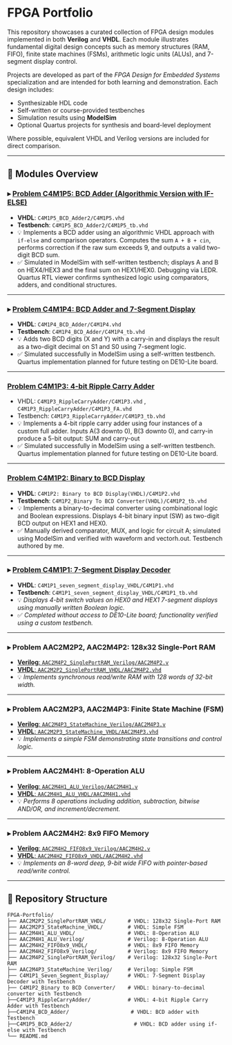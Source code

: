 # FPGA Portfolio

This repository showcases a curated collection of FPGA design modules implemented in both **Verilog** and **VHDL**. Each module illustrates fundamental digital design concepts such as memory structures (RAM, FIFO), finite state machines (FSMs), arithmetic logic units (ALUs), and 7-segment display control.

Projects are developed as part of the *FPGA Design for Embedded Systems* specialization and are intended for both learning and demonstration. Each design includes:

- Synthesizable HDL code
- Self-written or course-provided testbenches
- Simulation results using **ModelSim**
- Optional Quartus projects for synthesis and board-level deployment

Where possible, equivalent VHDL and Verilog versions are included for direct comparison.


---

## 🧩 Modules Overview

### ▸ [Problem C4M1P5: BCD Adder (Algorithmic Version with IF-ELSE)](https://github.com/SrishtiShakti/FPGA-Portfolio/tree/main/C4M1P5_BCD_Adder2)
* **VHDL**: `C4M1P5_BCD_Adder2/C4M1P5.vhd`
* **Testbench**: `C4M1P5_BCD_Adder2/C4M1P5_tb.vhd`
* 💡 Implements a BCD adder using an algorithmic VHDL approach with `if-else` and comparison operators. Computes the sum `A + B + cin`, performs correction if the raw sum exceeds 9, and outputs a valid two-digit BCD sum.
* ✅ Simulated in ModelSim with self-written testbench; displays A and B on HEX4/HEX3 and the final sum on HEX1/HEX0. Debugging via LEDR. Quartus RTL viewer confirms synthesized logic using comparators, adders, and conditional structures.

---
### ▸ [Problem C4M1P4: BCD Adder and 7-Segment Display](https://github.com/SrishtiShakti/FPGA-Portfolio/tree/main/C4M1P4_BCD_Adder)
* **VHDL**: `C4M1P4_BCD_Adder/C4M1P4.vhd`
* **Testbench**: `C4M1P4_BCD_Adder/C4M1P4_tb.vhd`
* 💡 Adds two BCD digits (X and Y) with a carry-in and displays the result as a two-digit decimal on S1 and S0 using 7-segment logic.
* ✅ Simulated successfully in ModelSim using a self-written testbench. Quartus implementation planned for future testing on DE10-Lite board.

---

### [Problem C4M1P3: 4-bit Ripple Carry Adder](https://github.com/SrishtiShakti/FPGA-Portfolio/tree/main/C4M1P3_RippleCarryAdder)
* VHDL: `C4M1P3_RippleCarryAdder/C4M1P3.vhd` , `C4M1P3_RippleCarryAdder/C4M1P3_FA.vhd`
* Testbench: `C4M1P3_RippleCarryAdder/C4M1P3_tb.vhd`
* 💡 Implements a 4-bit ripple carry adder using four instances of a custom full adder. Inputs A(3 downto 0), B(3 downto 0), and carry-in produce a 5-bit output: SUM and carry-out
* ✅ Simulated successfully in ModelSim using a self-written testbench. Quartus implementation planned for future testing on DE10-Lite board.

---
### [Problem C4M1P2: Binary to BCD Display](https://github.com/SrishtiShakti/FPGA-Portfolio/tree/main/C4M1P2_Binary%20to%20BCD%20Converter%20(VHDL))
* **VHDL**: `C4M1P2: Binary to BCD Display(VHDL)/C4M1P2.vhd`
* **Testbench**: `C4M1P2_Binary To BCD Converter(VHDL)/C4M1P2_tb.vhd`
* 💡 Implements a binary-to-decimal converter using combinational logic and Boolean expressions. Displays 4-bit binary input (SW) as two-digit BCD output on HEX1 and HEX0.
* ✅ Manually derived comparator, MUX, and logic for circuit A; simulated using ModelSim and verified with waveform and vectorh.out. Testbench authored by me.

---
### ▸ [Problem C4M1P1: 7-Segment Display Decoder](https://github.com/SrishtiShakti/FPGA-Portfolio/tree/main/C4M1P1_seven_segment_display)

* **VHDL**: `C4M1P1_seven_segment_display_VHDL/C4M1P1.vhd`
* **Testbench**: `C4M1P1_seven_segment_display_VHDL/C4M1P1_tb.vhd`
* 💡 *Displays 4-bit switch values on HEX0 and HEX1 7-segment displays using manually written Boolean logic.*
* ✅ *Completed without access to DE10-Lite board; functionality verified using a custom testbench.*

---

### ▸ Problem AAC2M2P2, AAC2M4P2: 128x32 Single-Port RAM

* [**Verilog**: `AAC2M4P2_SinglePortRAM_Verilog/AAC2M4P2.v`](https://github.com/SrishtiShakti/FPGA-Portfolio/tree/main/AAC2M4P2_SinglePortRAM_Verilog)
* [**VHDL**: `AAC2M2P2_SinglePortRAM_VHDL/AAC2M4P2.vhd`](https://github.com/SrishtiShakti/FPGA-Portfolio/tree/main/AAC2M2P2_SinglePortRAM_VHDL)
* 💡 *Implements synchronous read/write RAM with 128 words of 32-bit width.*

---

### ▸ Problem AAC2M2P3, AAC2M4P3: Finite State Machine (FSM)

* [**Verilog**: `AAC2M4P3_StateMachine_Verilog/AAC2M4P3.v`](https://github.com/SrishtiShakti/FPGA-Portfolio/tree/main/AAC2M4P3_StateMachine_Verilog)
* [**VHDL**: `AAC2M2P3_StateMachine_VHDL/AAC2M4P3.vhd`](https://github.com/SrishtiShakti/FPGA-Portfolio/tree/main/AAC2M2P3_StateMachine_VHDL)
* 💡 *Implements a simple FSM demonstrating state transitions and control logic.*

---

### ▸ Problem AAC2M4H1: 8-Operation ALU

* [**Verilog**: `AAC2M4H1_ALU_Verilog/AAC2M4H1.v`](https://github.com/SrishtiShakti/FPGA-Portfolio/tree/main/AAC2M4H1_ALU_Verilog)
* [**VHDL**: `AAC2M4H1_ALU_VHDL/AAC2M4H1.vhd`](https://github.com/SrishtiShakti/FPGA-Portfolio/tree/main/AAC2M4H1_ALU_VHDL)
* 💡 *Performs 8 operations including addition, subtraction, bitwise AND/OR, and increment/decrement.*

---

### ▸ Problem AAC2M4H2: 8x9 FIFO Memory

* [**Verilog**: `AAC2M4H2_FIFO8x9_Verilog/AAC2M4H2.v`](https://github.com/SrishtiShakti/FPGA-Portfolio/tree/main/AAC2M4H2_FIFO8x9_Verilog)
* [**VHDL**: `AAC2M4H2_FIFO8x9_VHDL/AAC2M4H2.vhd`](https://github.com/SrishtiShakti/FPGA-Portfolio/tree/main/AAC2M4H2_FIFO8x9_VHDL)
* 💡 *Implements an 8-word deep, 9-bit wide FIFO with pointer-based read/write control.*

---

## 📂 Repository Structure

```plaintext
FPGA-Portfolio/
├── AAC2M2P2_SinglePortRAM_VHDL/       # VHDL: 128x32 Single-Port RAM
├── AAC2M2P3_StateMachine_VHDL/        # VHDL: Simple FSM
├── AAC2M4H1_ALU_VHDL/                 # VHDL: 8-Operation ALU
├── AAC2M4H1_ALU_Verilog/              # Verilog: 8-Operation ALU
├── AAC2M4H2_FIFO8x9_VHDL/             # VHDL: 8x9 FIFO Memory
├── AAC2M4H2_FIFO8x9_Verilog/          # Verilog: 8x9 FIFO Memory
├── AAC2M4P2_SinglePortRAM_Verilog/    # Verilog: 128x32 Single-Port RAM
├── AAC2M4P3_StateMachine_Verilog/     # Verilog: Simple FSM
├── C4M1P1_Seven_Segment_Display/      # VHDL: 7-Segment Display Decoder with Testbench
├── C4M1P2_Binary to BCD Converter/    # VHDL: binary-to-decimal converter with Testbench
├──C4M1P3_RippleCarryAdder/            # VHDL: 4-bit Ripple Carry Adder with Testbench
├──C4M1P4_BCD_Adder/                    # VHDL: BCD adder with Testbench
├──C4M1P5_BCD_Adder2/                    # VHDL: BCD adder using if-else with Testbench
└── README.md
```
